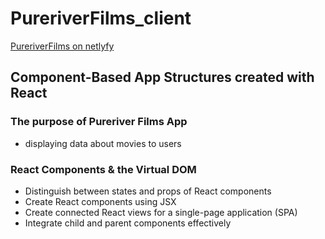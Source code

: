 # PureriverFilms_client

[PureriverFilms on netlyfy](https://pureriverfilms.netlify.app/)

## Component-Based App Structures created with React

### The purpose of Pureriver Films App

- displaying data about movies to users

### React Components & the Virtual DOM

- Distinguish between states and props of React components
- Create React components using JSX
- Create connected React views for a single-page application (SPA)
- Integrate child and parent components effectively


